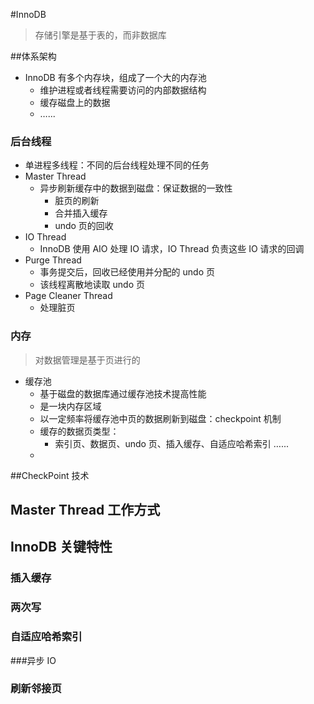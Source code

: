 #InnoDB

> 存储引擎是基于表的，而非数据库

##体系架构

* InnoDB 有多个内存块，组成了一个大的内存池
  * 维护进程或者线程需要访问的内部数据结构
  * 缓存磁盘上的数据 
  * …...

### 后台线程

* 单进程多线程：不同的后台线程处理不同的任务
* Master Thread
  * 异步刷新缓存中的数据到磁盘：保证数据的一致性
    * 脏页的刷新
    * 合并插入缓存
    * undo 页的回收
* IO Thread
  * InnoDB 使用 AIO 处理 IO 请求，IO Thread 负责这些 IO 请求的回调
* Purge Thread
  * 事务提交后，回收已经使用并分配的 undo 页
  * 该线程离散地读取 undo 页
* Page Cleaner Thread
  * 处理脏页

### 内存

> 对数据管理是基于页进行的

* 缓存池
  * 基于磁盘的数据库通过缓存池技术提高性能
  * 是一块内存区域
  * 以一定频率将缓存池中页的数据刷新到磁盘：checkpoint 机制
  * 缓存的数据页类型：
    * 索引页、数据页、undo 页、插入缓存、自适应哈希索引 …...
  * ​

##CheckPoint 技术

## Master Thread 工作方式

## InnoDB 关键特性

### 插入缓存

### 两次写

### 自适应哈希索引

###异步 IO

### 刷新邻接页

